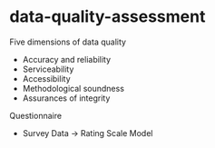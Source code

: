 # data-quality-assessment

Five dimensions of data quality
- Accuracy and reliability
- Serviceability
- Accessibility
- Methodological soundness
- Assurances of integrity

Questionnaire
- Survey Data -> Rating Scale Model
